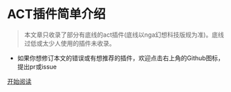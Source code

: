 # ACT插件简单介绍

> 本文章只收录了部分有底线的act插件(底线以nga幻想科技版规为准)。底线过低或太少人使用的插件未收录。

- 如果你想修订本文的错误或有想推荐的插件，欢迎点击右上角的Github图标，提出pr或issue

[开始阅读](readme.md)  

